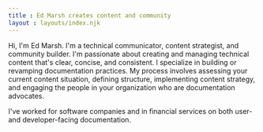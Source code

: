 ```yaml
---
title : Ed Marsh creates content and community
layout : layouts/index.njk
---
```


<p class="mb-6 prose text-jet-100"><span class="text-lg font-sans font-semibold">Hi, I'm Ed Marsh</span>. I'm a technical communicator, content strategist, and community builder. I'm passionate about creating and managing technical content that's clear, concise, and consistent. I specialize in building or revamping documentation practices. My process involves assessing your current content situation, defining structure, implementing content strategy, and engaging the people in your organization who are documentation advocates.</p>

<p class="prose mt-6 text-jet-200">I've worked for software companies and in financial services on both user- and developer-facing documentation.</p>